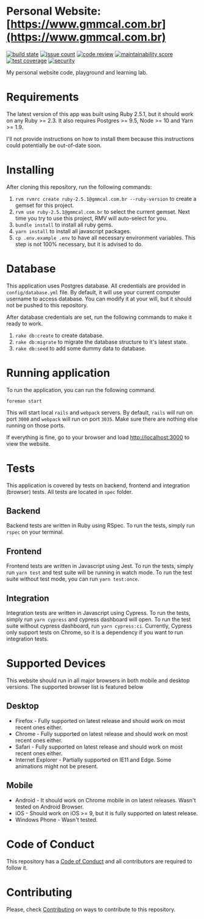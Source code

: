Personal Website: [https://www.gmmcal.com.br](https://www.gmmcal.com.br)
=============

[![build state](https://travis-ci.org/gmmcal/gmmcal.com.br.svg?branch=master)](https://travis-ci.org/gmmcal/gmmcal.com.br)
[![issue count](https://codeclimate.com/github/gmmcal/gmmcal.com.br/badges/issue_count.svg)](https://codeclimate.com/github/gmmcal/gmmcal.com.br)
[![code review](https://ebertapp.io/github/gmmcal/gmmcal.com.br.svg)](https://ebertapp.io/github/gmmcal/gmmcal.com.br)
[![maintainability score](https://codeclimate.com/github/gmmcal/gmmcal.com.br/badges/gpa.svg)](https://codeclimate.com/github/gmmcal/gmmcal.com.br)
[![test coverage](https://api.codeclimate.com/v1/badges/b5a87ae608a9e3957042/test_coverage)](https://codeclimate.com/github/gmmcal/gmmcal.com.br/test_coverage)
[![security](https://hakiri.io/github/gmmcal/gmmcal.com.br/master.svg)](https://hakiri.io/github/gmmcal/gmmcal.com.br/master)

My personal website code, playground and learning lab.

# Requirements

The latest version of this app was built using Ruby 2.5.1, but it should work on any Ruby >= 2.3. It also requires Postgres >= 9.5, Node >= 10 and Yarn >= 1.9.

I'll not provide instructions on how to install them because this instructions could potentially be out-of-date soon.

# Installing

After cloning this repository, run the following commands:

1. `rvm rvmrc create ruby-2.5.1@gmmcal.com.br --ruby-version` to create a gemset for this project.
1. `rvm use ruby-2.5.1@gmmcal.com.br` to select the current gemset. Next time you try to use this project, RMV will auto-select for you.
1. `bundle install` to install all ruby gems.
1. `yarn install` to install all javascript packages.
1. `cp .env.example .env` to have all necessary environment variables. This step is not 100% necessary, but it is advised to do.

# Database

This application uses Postgres database. All credentials are provided in `config/database.yml` file. By default, it will use your current computer username to access database. You can modify it at your will, but it should not be pushed to this repository.

After database credentials are set, run the following commands to make it ready to work.

1. `rake db:create` to create database.
1. `rake db:migrate` to migrate the database structure to it's latest state.
1. `rake db:seed` to add some dummy data to database.

# Running application

To run the application, you can run the following command.

```
foreman start
```

This will start local `rails` and `webpack` servers. By default, `rails` will run on port `3000` and `webpack` will run on port `3035`. Make sure there are nothing else running on those ports.

If everything is fine, go to your browser and load [http://localhost:3000](http://localhost:3000) to view the website.

# Tests

This application is covered by tests on backend, frontend and integration (browser) tests. All tests are located in `spec` folder.

## Backend

Backend tests are written in Ruby using RSpec. To run the tests, simply run `rspec` on your terminal.

## Frontend

Frontend tests are written in Javascript using Jest. To run the tests, simply run `yarn test` and test suite will be running in watch mode. To run the test suite without test mode, you can run `yarn test:once`.

## Integration

Integration tests are written in Javascript using Cypress. To run the tests, simply run `yarn cypress` and cypress dashboard will open. To run the test suite without cypress dashboard, run `yarn cypress:ci`. Currently, Cypress only support tests on Chrome, so it is a dependency if you want to run integration tests.

# Supported Devices

This website should run in all major browsers in both mobile and desktop versions. The supported browser list is featured below

## Desktop

* Firefox - Fully supported on latest release and should work on most recent ones either.
* Chrome - Fully supported on latest release and should work on most recent ones either.
* Safari - Fully supported on latest release and should work on most recent ones either.
* Internet Explorer - Partially supported on IE11 and Edge. Some animations might not be present.

## Mobile

* Android - It should work on Chrome mobile in on latest releases. Wasn't tested on Android Browser.
* iOS - Should work on iOS >= 9, but it is fully supported on latest release.
* Windows Phone - Wasn't tested.

# Code of Conduct

This repository has a [Code of Conduct](CODE_OF_CONDUCT.md) and all contributors are required to follow it.

# Contributing

Please, check [Contributing](.github/CONTRIBUTING.md) on ways to contribute to this repository.
